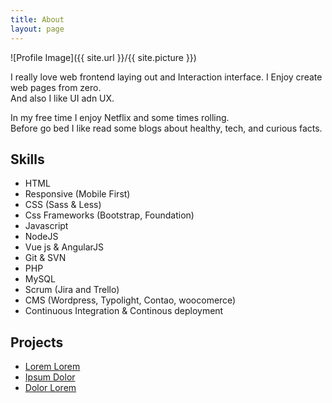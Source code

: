 ```yaml
---
title: About
layout: page
---
```

![Profile Image]({{ site.url }}/{{ site.picture }})

<p>I really love web frontend laying out and Interaction interface.
I Enjoy create web pages from zero. <br>
And also I like UI adn UX.</p>

<p>In my free time I enjoy Netflix and some times rolling. <br> 
Before go bed I like read some blogs about healthy, tech, and curious facts.
</p>

<h2>Skills</h2>

<ul class="skill-list">
	<li>HTML</li>
	<li>Responsive (Mobile First)</li>
	<li>CSS (Sass & Less)</li>
	<li>Css Frameworks (Bootstrap, Foundation)</li>
	<li>Javascript</li>
	<li>NodeJS</li>
	<li>Vue js & AngularJS</li>
	<li>Git & SVN</li>
	<li>PHP</li>
	<li>MySQL</li>
	<li>Scrum (Jira and Trello)</li>
	<li>CMS (Wordpress, Typolight, Contao, woocomerce)</li>
	<li>Continuous Integration & Continous deployment</li>
</ul>

<h2>Projects</h2>

<ul>
	<li><a href="https://github.com/">Lorem Lorem</a></li>
	<li><a href="https://github.com/">Ipsum Dolor</a></li>
	<li><a href="https://github.com/">Dolor Lorem</a></li>
</ul>
